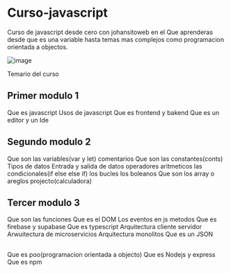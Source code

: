 # Curso-javascript
Curso de javascript desde cero con johansitoweb en el Que aprenderas desde que es una variable hasta temas mas complejos como programacion orientada a objectos.

![image](https://github.com/user-attachments/assets/346b748f-35ac-494c-9c81-e0d45b73bb20)

Temario del curso
## Primer modulo 1
Que es javascript
Usos de javascript
Que es frontend y bakend
Que es un editor y un Ide

## Segundo modulo 2

Que son las variables(var y let)
comentarios
Que son las constantes(conts)
Tipos de datos
Entrada y salida de datos
operadores aritmeticos
las condicionales(if else else if)
los bucles
los boleanos
Que son los array o areglos
projecto(calculadora)

## Tercer modulo 3

Que son las funciones
Que es el DOM
Los eventos en js
metodos
Que es firebase y supabase
Que es typescript
Arquitectura cliente servidor
Arwuitectura de microservicios
Arquitectura monolitos
Que es un JSON



## 
Que es poo(programacion orientada a objecto)
Que es Nodejs y express
Que es npm

